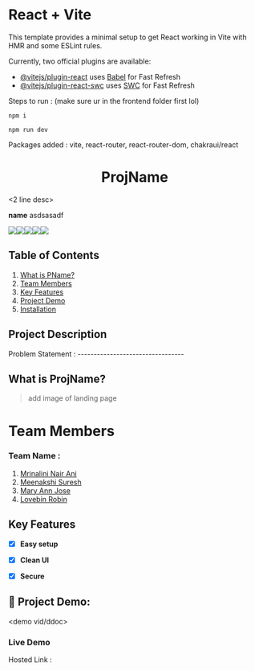 # React + Vite

This template provides a minimal setup to get React working in Vite with HMR and some ESLint rules.

Currently, two official plugins are available:

- [@vitejs/plugin-react](https://github.com/vitejs/vite-plugin-react/blob/main/packages/plugin-react/README.md) uses [Babel](https://babeljs.io/) for Fast Refresh
- [@vitejs/plugin-react-swc](https://github.com/vitejs/vite-plugin-react-swc) uses [SWC](https://swc.rs/) for Fast Refresh

Steps to run :  (make sure ur in the frontend folder first lol)

`npm i`

`npm run dev`

Packages added : vite, react-router, react-router-dom, chakraui/react



# **<div align="center">ProjName</div>**  

<2 line desc>

**name** asdsasadf
<br>

<img src="https://img.shields.io/badge/React-20232A?style=for-the-badge&logo=react&logoColor=61DAFB"><img src="https://img.shields.io/badge/React_Router-CA4245?style=for-the-badge&logo=react-router&logoColor=white"><img src="https://img.shields.io/badge/JavaScript-323330?style=for-the-badge&logo=javascript&logoColor=F7DF1E"><img src="https://img.shields.io/badge/CSS3-1572B6?style=for-the-badge&logo=css3&logoColor=white"><img src="https://img.shields.io/badge/Vite-B73BFE?style=for-the-badge&logo=vite&logoColor=FFD62E">

## Table of Contents
1. [What is PName?](#project-description)
2. [Team Members](#team-members)
3. [Key Features](#key-features)
4. [Project Demo](#project-demo)
5. [Installation](#installation)


## Project Description
Problem Statement : ---------------------------------

## What is ProjName?
>add image of landing page
 

# Team Members
### **Team Name** : 
1. [Mrinalini Nair Ani](https://github.com/hacksh4w/)
2. [Meenakshi Suresh](https://github.com/hacksh4w/)
3. [Mary Ann Jose](https://github.com/sora-san45)
4. [Lovebin Robin](https://github.com/lovebin123)


## Key Features 
- [x] **Easy setup**
- [x] **Clean UI**
- [x] **Secure**


## 🔧 Project Demo:
<demo vid/ddoc>

### Live Demo
Hosted Link : <live link>

